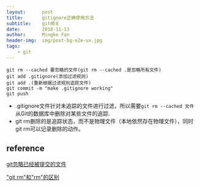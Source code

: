 ```yaml
---
layout:      post
title:       gitignore正确使用方法
subtitle:    git相关
date:        2018-11-13
author:      Mingke Fan
header-img:  img/post-bg-e2e-ux.jpg
tags:
    - git
---
```


```shell
git rm --cached 要忽略的文件(git rm --cached .是忽略所有文件)
git add .gitignore(添加过滤规则)
git add .(重新根据过滤规则追踪文件)
git commit -m "make .gitignore working"
git push
```

- .gitignore文件针对未追踪的文件进行过滤，所以需要`git rm --cached 文件`从Git的数据库中删除对某些文件的追踪.  
- git rm删除的是追踪状态，而不是物理文件（本地依然存在物理文件），同时git rm可以记录删除的动作。

## reference

[git忽略已经被提交的文件](https://segmentfault.com/q/1010000000430426)

["git rm"和"rm"的区别](https://blog.csdn.net/jfkidear/article/details/12152167)